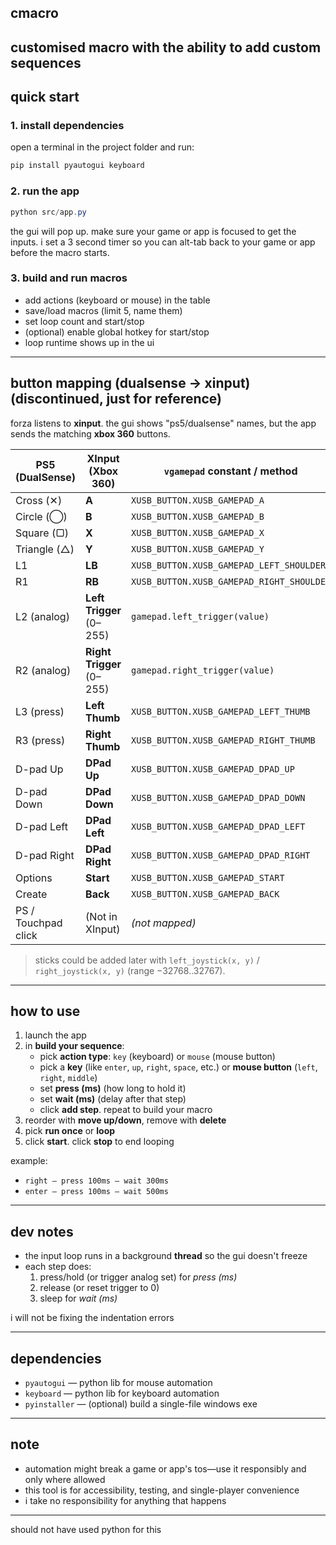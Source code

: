 
## cmacro
customised macro with the ability to add custom sequences
---

## quick start

### 1. install dependencies

open a terminal in the project folder and run:

```powershell
pip install pyautogui keyboard
```

### 2. run the app

```powershell
python src/app.py
```

the gui will pop up. make sure your game or app is focused to get the inputs. i set a 3 second timer so you can alt-tab back to your game or app before the macro starts.

### 3. build and run macros

- add actions (keyboard or mouse) in the table
- save/load macros (limit 5, name them)
- set loop count and start/stop
- (optional) enable global hotkey for start/stop
- loop runtime shows up in the ui


---


## button mapping (dualsense → xinput) (discontinued, just for reference)

forza listens to **xinput**. the gui shows "ps5/dualsense" names, but the app sends the matching **xbox 360** buttons.

| PS5 (DualSense)     | XInput (Xbox 360)         | `vgamepad` constant / method              |
| ------------------- | ------------------------- | ----------------------------------------- |
| Cross (✕)           | **A**                     | `XUSB_BUTTON.XUSB_GAMEPAD_A`              |
| Circle (◯)          | **B**                     | `XUSB_BUTTON.XUSB_GAMEPAD_B`              |
| Square (▢)          | **X**                     | `XUSB_BUTTON.XUSB_GAMEPAD_X`              |
| Triangle (△)        | **Y**                     | `XUSB_BUTTON.XUSB_GAMEPAD_Y`              |
| L1                  | **LB**                    | `XUSB_BUTTON.XUSB_GAMEPAD_LEFT_SHOULDER`  |
| R1                  | **RB**                    | `XUSB_BUTTON.XUSB_GAMEPAD_RIGHT_SHOULDER` |
| L2 (analog)         | **Left Trigger** (0–255)  | `gamepad.left_trigger(value)`             |
| R2 (analog)         | **Right Trigger** (0–255) | `gamepad.right_trigger(value)`            |
| L3 (press)          | **Left Thumb**            | `XUSB_BUTTON.XUSB_GAMEPAD_LEFT_THUMB`     |
| R3 (press)          | **Right Thumb**           | `XUSB_BUTTON.XUSB_GAMEPAD_RIGHT_THUMB`    |
| D-pad Up            | **DPad Up**               | `XUSB_BUTTON.XUSB_GAMEPAD_DPAD_UP`        |
| D-pad Down          | **DPad Down**             | `XUSB_BUTTON.XUSB_GAMEPAD_DPAD_DOWN`      |
| D-pad Left          | **DPad Left**             | `XUSB_BUTTON.XUSB_GAMEPAD_DPAD_LEFT`      |
| D-pad Right         | **DPad Right**            | `XUSB_BUTTON.XUSB_GAMEPAD_DPAD_RIGHT`     |
| Options             | **Start**                 | `XUSB_BUTTON.XUSB_GAMEPAD_START`          |
| Create              | **Back**                  | `XUSB_BUTTON.XUSB_GAMEPAD_BACK`           |
| PS / Touchpad click | (Not in XInput)           | *(not mapped)*                            |


> sticks could be added later with `left_joystick(x, y)` / `right_joystick(x, y)` (range −32768..32767).

---



## how to use

1. launch the app
2. in **build your sequence**:
   * pick **action type**: `key` (keyboard) or `mouse` (mouse button)
   * pick a **key** (like `enter`, `up`, `right`, `space`, etc.) or **mouse button** (`left`, `right`, `middle`)
   * set **press (ms)** (how long to hold it)
   * set **wait (ms)** (delay after that step)
   * click **add step**. repeat to build your macro
3. reorder with **move up/down**, remove with **delete**
4. pick **run once** or **loop**
5. click **start**. click **stop** to end looping

example:

- `right — press 100ms — wait 300ms`
- `enter — press 100ms — wait 500ms`

---


## dev notes

- the input loop runs in a background **thread** so the gui doesn't freeze
- each step does:
  1. press/hold (or trigger analog set) for *press (ms)*
  2. release (or reset trigger to 0)
  3. sleep for *wait (ms)*

i will not be fixing the indentation errors

---


## dependencies

- `pyautogui` — python lib for mouse automation
- `keyboard` — python lib for keyboard automation
- `pyinstaller` — (optional) build a single-file windows exe

---


## note

- automation might break a game or app's tos—use it responsibly and only where allowed
- this tool is for accessibility, testing, and single-player convenience
- i take no responsibility for anything that happens


---


should not have used python for this


